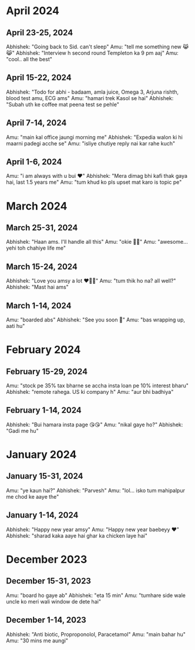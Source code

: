 # April 2024

## April 23-25, 2024
Abhishek: "Going back to Sid. can't sleep"
Amu: "tell me something new 😹😹"
Abhishek: "Interview h second round Templeton ka 9 pm aaj"
Amu: "cool.. all the best"

## April 15-22, 2024
Abhishek: "Todo for abhi - badaam, amla juice, Omega 3, Arjuna rishth, blood test amu, ECG ams"
Amu: "hamari trek Kasol se hai"
Abhishek: "Subah uth ke coffee mat peena test se pehle"

## April 7-14, 2024
Amu: "main kal office jaungi morning me"
Abhishek: "Expedia walon ki hi maarni padegi acche se"
Amu: "isliye chutiye reply nai kar rahe kuch"

## April 1-6, 2024
Amu: "i am always with u bui ❤️"
Abhishek: "Mera dimag bhi kafi thak gaya hai, last 1.5 years me"
Amu: "tum khud ko pls upset mat karo is topic pe"

# March 2024

## March 25-31, 2024
Abhishek: "Haan ams. I'll handle all this"
Amu: "okie 👍🏻"
Amu: "awesome... yehi toh chahiye life me"

## March 15-24, 2024
Abhishek: "Love you amsy a lot ❤️🌹💕"
Amu: "tum thik ho na? all well?"
Abhishek: "Mast hai ams"

## March 1-14, 2024
Amu: "boarded abs"
Abhishek: "See you soon 💞"
Amu: "bas wrapping up, aati hu"

# February 2024

## February 15-29, 2024
Amu: "stock pe 35% tax bharne se accha insta loan pe 10% interest bharu"
Abhishek: "remote rahega. US ki company h"
Amu: "aur bhi badhiya"

## February 1-14, 2024
Abhishek: "Bui hamara insta page 😘😘"
Amu: "nikal gaye ho?"
Abhishek: "Gadi me hu"

# January 2024

## January 15-31, 2024
Amu: "ye kaun hai?"
Abhishek: "Parvesh"
Amu: "lol... isko tum mahipalpur me chod ke aaye the"

## January 1-14, 2024
Abhishek: "Happy new year amsy"
Amu: "Happy new year baebeyy ❤️"
Abhishek: "sharad kaka aaye hai ghar ka chicken laye hai"

# December 2023

## December 15-31, 2023
Amu: "board ho gaye ab"
Abhishek: "eta 15 min"
Amu: "tumhare side wale uncle ko meri wali window de dete hai"

## December 1-14, 2023
Abhishek: "Anti biotic, Proproponolol, Paracetamol"
Amu: "main bahar hu"
Amu: "30 mins me aungi"